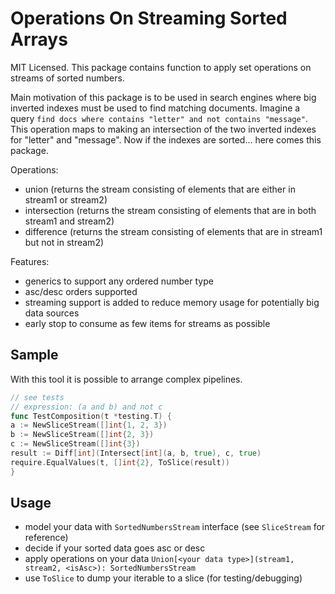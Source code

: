 # Operations On Streaming Sorted Arrays

MIT Licensed.
This package contains function to apply set operations on streams of sorted numbers.

Main motivation of this package is to be used in search engines where big inverted indexes must be used to find matching
documents. Imagine a query `find docs where contains "letter" and not contains "message"`. This operation maps to making
an intersection of the two inverted indexes for "letter" and "message". Now if the indexes are sorted... here comes this
package.

Operations:

- union (returns the stream consisting of elements that are either in stream1 or stream2)
- intersection (returns the stream consisting of elements that are in both stream1 and stream2)
- difference (returns the stream consisting of elements that are in stream1 but not in stream2)

Features:

- generics to support any ordered number type
- asc/desc orders supported
- streaming support is added to reduce memory usage for potentially big data sources
- early stop to consume as few items for streams as possible

## Sample

With this tool it is possible to arrange complex pipelines.

```go
// see tests
// expression: (a and b) and not c
func TestComposition(t *testing.T) {
a := NewSliceStream([]int{1, 2, 3})
b := NewSliceStream([]int{2, 3})
c := NewSliceStream([]int{3})
result := Diff[int](Intersect[int](a, b, true), c, true)
require.EqualValues(t, []int{2}, ToSlice(result))
}
```

## Usage

- model your data with `SortedNumbersStream` interface (see `SliceStream` for reference)
- decide if your sorted data goes asc or desc
- apply operations on your data `Union[<your data type>](stream1, stream2, <isAsc>): SortedNumbersStream`
- use `ToSlice` to dump your iterable to a slice (for testing/debugging)